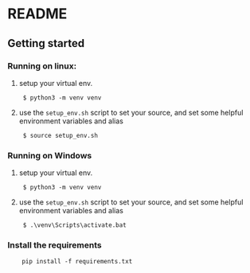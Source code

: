 # README

## Getting started

### Running on linux:

1. setup your virtual env.

        $ python3 -m venv venv

2. use the `setup_env.sh` script to set your source, and set some helpful environment variables and alias
        
        $ source setup_env.sh

### Running on Windows

1. setup your virtual env.

        $ python3 -m venv venv

2. use the `setup_env.sh` script to set your source, and set some helpful environment variables and alias
        
        $ .\venv\Scripts\activate.bat

### Install the requirements

        pip install -f requirements.txt